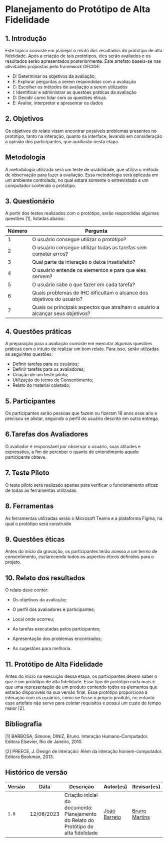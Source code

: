 # Planejamento do Protótipo de Alta Fidelidade
## 1. Introdução

Este tópico consiste em planejar o relato dos resultados do protótipo de alta fidelidade. Após a criação de tais protótipos, eles serão avaliados e os resultados serão apresentados posteriormente. Este artefato baseia-se nas atividades propostas pelo framework DECIDE:

+ D: Determinar os objetivos da avaliação;
+ E: Explorar perguntas a serem respondidas com a avaliação
+ C: Escolher os métodos de avaliação a serem utilizados
+ I: Identificar e administrar as questões práticas da avaliação
+ D: Decidir como lidar com as questões éticas
+ E: Avaliar, interpretar e apresentar os dados

## 2. Objetivos

Os objetivos do relato visam encontrar possíveis problemas presentes no protótipo, tanto na interação, quanto na interface, levando em consideração a opinião dos participantes, que auxiliarão nesta etapa.

## Metodologia

A metodologia utilizada será um teste de usabilidade, que utiliza o método de observação para fazer a avaliação. Essa metodologia será aplicada em um ambiente controlado, no qual estará somente o entrevistado e um computador contendo o protótipo.

## 3. Questionário

A partir dos testes realizados com o protótipo, serão respondidas algumas questões [1], listadas abaixo:

| Número | Pergunta 
| ----- | -------
|1|  O usuário consegue utilizar o protótipo?
|2 |  O usuário consegue utilizar todas as tarefas sem cometer erros?
|3 |  Qual parte da interação o deixa insatisfeito?
|4  | O usuário entende os elementos e para que eles servem?
|5  |O usuário sabe o que fazer em cada tarefa?
|6  |Quais problemas de IHC dificultam o alcance dos objetivos do usuário?
|7 |Quais os principais aspectos que atralham o usuário a alcançar seus objetivos?


## 4. Questões práticas

A preparação para a avaliação consiste em executar algumas questões práticas com o intuito de realizar um bom relato. Para isso, serão utilzadas as seguintes questões:

+ Definir tarefas para os usuários;
+ Definir tarefas para os avaliadores;
+ Criação de um teste piloto;
+ Utilização do termo de Consentimento;
+ Relato do material coletado;



 





## 5. Participantes

Os participantes serão pessoas que fazem ou fizeram 18 anos esse ano e precisou se alistar, seguindo o perfil do usuário descrito em outra entrega.

## 6.Tarefas dos Avaliadores
O avaliador é responsável por observar o usuário, suas atitudes e expressões, a fim de perceber o quanto de entendimento aquele participante obteve.

## 7. Teste Piloto
O teste piloto será realizado apenas para verificar o funcionamento eficaz de todas as ferramentas utilizadas.

## 8. Ferramentas

As ferramentas utilizadas serão o Microsoft Teams e a plataforma Figma, na qual o protótipo será construído

## 9. Questões éticas

Antes do início da gravação, os participantes terão acesso a um termo de consentimento, esclarecendo todos os aspectos éticos definidos para o projeto.


## 10. Relato dos resultados

O relato deve conter:

+ Os objetivos da avaliação;
    
+ O perfil dos avaliadores e participantes;
    
+ Local onde ocorreu;

+ As tarefas executadas pelos participantes;
   
+ Apresentação dos problemas encontrados;

+ As sugestões para melhoria.


## 11. Protótipo de Alta Fidelidade

Antes do início na execução dessa etapa, os participantes devem saber o que é um protótipo de alta fidelidade. Esse tipo de protótipo nada mais é que uma representação de um produto contendo todos os elementos que estarão disponíveis na sua versão final. Esse protótipo proporciona a interação com os usuários, como se fosse o próprio produto, no entanto esse artefato não serve para coletar requisitos e possui um custo de tempo maior [2].

## Bibliografia

[1] BARBOSA, Simone; DINIZ, Bruno. Interação Humano-Computador. Editora Elsevier, Rio de Janeiro, 2010.

[2] PREECE, J. Design de Interação: Além da interação homem-computador. Editora Bookman, 2013.

## Histórico de versão
| Versão | Data | Descrição | Autor(es) | Revisor(es) |
| --- | --- | --- | --- | --- |
|  `1.0`   | 12/06/2023 | Criação inicial do documento: Planejamento do Relato do Protótipo de alta fidelidade | [João Barreto](https://github.com/JoaoBarreto03) | [Bruno Martins](https://github.com/gitbmvb) |
